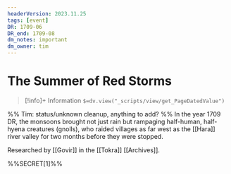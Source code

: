 ```yaml
---
headerVersion: 2023.11.25
tags: [event]
DR: 1709-06
DR_end: 1709-08
dm_notes: important
dm_owner: tim
---
```

# The Summer of Red Storms
>[!info]+ Information
> `$=dv.view("_scripts/view/get_PageDatedValue")`

%% Tim: status/unknown cleanup, anything to add?  %%
In the year 1709 DR, the monsoons brought not just rain but rampaging half-human, half-hyena creatures (gnolls), who raided villages as far west as the [[Hara]] river valley for two months before they were stopped. 

Researched by [[Govir]] in the [[Tokra]] [[Archives]]. 

%%SECRET[1]%%

